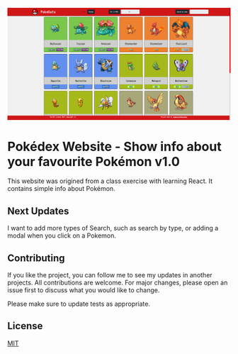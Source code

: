 ![Figure 1-1](https://github.com/jaumeollerfernandez/PokedexWebsite/blob/main/Pokedex-Website/src/assets/readme_img.png?raw=true)
# Pokédex Website - Show info about your favourite Pokémon v1.0

This website was origined from a class exercise with learning React. It contains simple info about Pokémon. 

## Next Updates

I want to add more types of Search, such as search by type, or adding a modal when you click on a Pokemon.

## Contributing

If you like the project, you can follow me to see my updates in another projects. All contributions are welcome. For major changes, please open an issue first
to discuss what you would like to change.
 
Please make sure to update tests as appropriate.

## License

[MIT](https://choosealicense.com/licenses/mit/)
